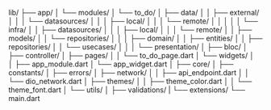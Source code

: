 lib/
 ├── app/
 │    └── modules/
 │         └── to_do/
 │              ├── data/
 │              │     ├── external/
 │              │     │     └── datasources/
 │              │     │          ├── local/
 │              │     │          └── remote/
 │              │     │
 │              │     └── infra/
 │              │           ├── datasources/
 │              │           │     ├── local/
 │              │           │     └── remote/
 │              │           ├── models/
 │              │           └── repositories/
 │              │
 │              ├── domain/
 │              │     ├── entities/
 │              │     ├── repositories/
 │              │     └── usecases/
 │              │
 │              └── presentation/
 │                    ├── bloc/
 │                    ├── controller/
 │                    ├── pages/
 │                    │     └── to_do_page.dart
 │                    └── widgets/
 │              
 │              ├── app_module.dart
 │              └── app_widget.dart
 │
 ├── core/
 │    ├── constants/
 │    ├── errors/
 │    ├── network/
 │    │     ├── api_endpoint.dart
 │    │     └── dio_network.dart
 │    ├── themes/
 │    │     ├── theme_color.dart
 │    │     └── theme_font.dart
 │    └── utils/
 │          ├── validations/
 |          └── extensions/ 
 └── main.dart